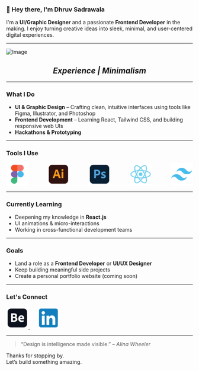### 👋 Hey there, I'm Dhruv Sadrawala

I'm a **UI/Graphic Designer** and a passionate **Frontend Developer** in the making. I enjoy turning creative ideas into sleek, minimal, and user-centered digital experiences.

---

![Image](https://raw.githubusercontent.com/Dhruv-Sadrawala/Dhruv-Sadrawala/main/Animation.gif)  
<h2 align="center"><i>Experience | Minimalism</i></h2>

---

### What I Do

- **UI & Graphic Design** – Crafting clean, intuitive interfaces using tools like Figma, Illustrator, and Photoshop  
- **Frontend Development** – Learning React, Tailwind CSS, and building responsive web UIs  
- **Hackathons & Prototyping**

---

### Tools I Use

<div align="left" style="display: flex; justify-content: space-between; gap: 50px;">
  <a href="https://figma.com">
    <img src="https://raw.githubusercontent.com/Dhruv-Sadrawala/Dhruv-Sadrawala/main/ICO-01.jpg" width="60" height="60" alt="Figma" />
  </a>
  <a href="https://www.adobe.com/in/products/illustrator/campaign/pricing.html">
    <img src="https://raw.githubusercontent.com/Dhruv-Sadrawala/Dhruv-Sadrawala/main/ICO-02.jpg" width="60" height="60" alt="Adobe Illustrator" />
  </a>
  <a href="https://www.adobe.com/in/products/photoshop/landpa.html">
    <img src="https://raw.githubusercontent.com/Dhruv-Sadrawala/Dhruv-Sadrawala/main/ICO-03.jpg" width="60" height="60" alt="Adobe Photoshop" />
  </a>
  <a href="https://react.dev/">
    <img src="https://raw.githubusercontent.com/Dhruv-Sadrawala/Dhruv-Sadrawala/main/ICO-04.jpg" width="60" height="60" alt="React.js" />
  </a>
  <a href="https://tailwindcss.com/">
    <img src="https://raw.githubusercontent.com/Dhruv-Sadrawala/Dhruv-Sadrawala/main/ICO-05.jpg" width="60" height="60" alt="Tailwind CSS" />
  </a>
</div>

---

### Currently Learning

- Deepening my knowledge in **React.js**
- UI animations & micro-interactions
- Working in cross-functional development teams

---

### Goals

- Land a role as a **Frontend Developer** or **UI/UX Designer**
- Keep building meaningful side projects
- Create a personal portfolio website (coming soon)

---

### Let's Connect
<p align="left">
  <a href="https://www.linkedin.com/in/dhruv-sadrawala22" target="_blank">
    <img width="60" height="60" alt="LinkedIn" src="https://raw.githubusercontent.com/Dhruv-Sadrawala/Dhruv-Sadrawala/main/ICO-06.jpg" />
  </a>
  &nbsp;&nbsp;&nbsp;&nbsp;
  <a href="https://www.behance.net/dstudiosgraphics22" target="_blank">
    <img width="60" height="60" alt="Behance" src="https://raw.githubusercontent.com/Dhruv-Sadrawala/Dhruv-Sadrawala/main/ICO-07.jpg" />
  </a>
</p>

---

> “Design is intelligence made visible.” – *Alina Wheeler*

Thanks for stopping by.  
Let’s build something amazing.
